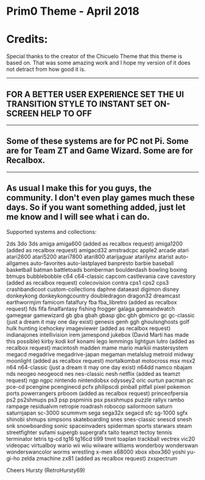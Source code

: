 # Prim0 Theme - April 2018

# Credits:
Special thanks to the creator of the Chicuelo Theme that this theme is based on. That was some amazing work and I hope my version of it does not detract from how good it is.

------------------------------------------------------------------------------------------------------------------------------------------
FOR A BETTER USER EXPERIENCE SET THE UI TRANSITION STYLE TO INSTANT
SET ON-SCREEN HELP TO OFF
------------------------------------------------------------------------------------------------------------------------------------------
------------------------------------------------------------------------------------------------------------------------------------------
Some of these systems are for PC not Pi. Some are for Team ZT and Game Wizard. Some are for Recalbox.
------------------------------------------------------------------------------------------------------------------------------------------
------------------------------------------------------------------------------------------------------------------------------------------
As usual I make this for you guys, the community.
I don't even play games much these days. So if you want something added, just let me know and I will see what i can do.
------------------------------------------------------------------------------------------------------------------------------------------

Supported systems and collections:

2ds
3do
3ds
amiga
amiga600 (added as recalbox request)
amiga1200 (added as recalbox request)
amigacd32
amstradcpc
apple2
arcade
atari
atari2600
atari5200
atari7800
atari800
atarijaguar
atarilynx
atarist
auto-allgames
auto-favorites
auto-lastplayed
banpresto
barbie
baseball
basketball
batman
battletoads
bomberman
boulderdash
bowling
boxing
btmups
bubblebobble
c64
c64-classic
capcom
castlevania
cave
cavestory (added as recalbox request)
colecovision
contra
cps1
cps2
cps3
crashbandicoot
custom-collections
daphne
dataeast
digimon
disney
donkeykong
donkeykongcountry
doubledragon
dragon32
dreamcast
earthwormjim
famicom
fatalfury
fba
fba_libretro (added as recalbox request)
fds
fifa
finalfantasy
fishing
frogger
galaga
gameandwatch
gamegear
gamewizard
gb
gba
gbah
gbasp
gbc
gbh
gbmicro
gc
gc-classic (just a dream it may one day exist)
genesis
genh
ggh
ghoulsnghosts
golf
hulk
hunting
icehockey
imageviewer (added as recalbox request)
indianajones
intellivision
irem
jamespond
jukebox (David Marti has made this possible)
kirby
kodi
kof
konami
lego
lemmings
lightgun
lutro (added as recalbox request)
macintosh
madden
mame
mario
markiii
mastersystem
megacd
megadrive
megadrive-japan
megaman
metalslug
metroid
midway
moonlight (added as recalbox request)
mortalkombat
motocross
msx
msx2
n64
n64-classic (just a dream it may one day exist)
n64dd
namco
nbajam
nds
neogeo
neogeocd
nes
nes-classic
nesh
netflix (added as teamzt request)
ngp
ngpc
nintendo
nintendobsx
odyssey2
oric
ourtun
pacman
pc
pce-cd
pcengine
pcenginecd
pcfx
philipscdi
pinball
pitfall
pixel
pokemon
ports
powerrangers
prboom (added as recalbox request)
princeofpersia
ps2
ps2shmups
ps3
psp
pspminis
psx
psxshmups
puzzle
rallyx
rambo
rampage
residualvm
retropie
roadrash
robocop
sailormoon
saturn
saturnjapan
sc-3000
scummvm
sega
sega32x
segacd
sfc
sg-1000
sgfx
shinobi
shmups
simpsons
skateboarding
snes
snes-classic
snescd
snesh
snk
snowboarding
sonic
spaceinvaders
spiderman
sports
starwars
steam
streetfighter
sufami
supergb
supergrafx
taito
teamzt
tectoy
tennis
terminator
tetris
tg-cd
tg16
tg16cd
ti99
tmnt
toaplan
trackball
vectrex
vic20
videopac
virtualboy
wario
wii
wiiu
wiiware
williams
wonderboy
wonderswan
wonderswancolor
worms
wrestling
x-men
x68000
xbox
xbox360
yoshi
yu-gi-ho
zelda
zmachine
zx81 (added as recalbox request)
zxspectrum

Cheers
Hursty (RetroHursty69)